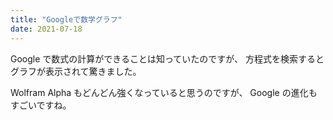 ```yaml
---
title: "Googleで数学グラフ"
date: 2021-07-18
---
```


Google で数式の計算ができることは知っていたのですが、
方程式を検索するとグラフが表示されて驚きました。

Wolfram Alpha もどんどん強くなっていると思うのですが、
Google の進化もすごいですね。
